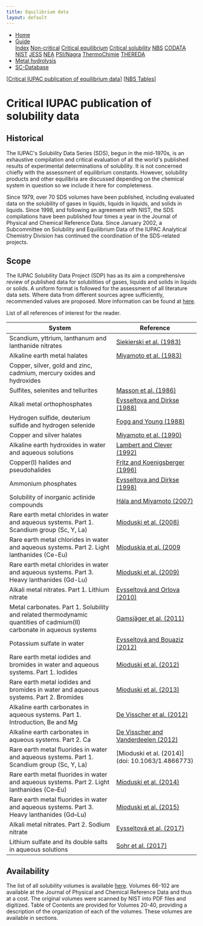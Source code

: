 ```yaml
---
title: Equilibrium data
layout: default
---
```

<ul>
  <li><a href="/">Home</a></li>
  <li class="dropdown">
    <a href="javascript:void(0)" class="dropbtn" class="active">Guide</a>
    <div class="dropdown-content">
      <a href="index.html">Index</a>
      <a href="noncritical.html">Non-critical</a>
      <a href="critical-equilibrium.html">Critical equilibrium</a>
      <a class="active" href="critical-solubility.html">Critical solubility</a>
      <a href="NBS.html">NBS</a>
      <a href="CODATA.html">CODATA</a>
      <a href="NIST.html">NIST</a>
      <a href="JESS.html">JESS</a>
      <a href="NEA.html">NEA</a>
      <a href="PSI.html">PSI/Nagra</a>
      <a href="thermochimie.html">ThermoChimie</a>
      <a href="THEREDA.html">THEREDA</a>
    </div>
  </li>
  <li><a href="/cost-nectar.html">Metal hydrolysis</a></li>
  <li><a href="/sc-database.html">SC-Database</a></li>
</ul>


[[Critical IUPAC publication of equilibrium data](critical-equilibrium.html)] [[NBS Tables](NBS.html)]

# Critical IUPAC publication of solubility data

## Historical

The IUPAC's Solubility Data Series (SDS), begun in the mid-1970s, is an exhaustive compilation and critical evaluation of all the world's published results of experimental determinations of solubility. It is not concerned chiefly with the assessment of equilibrium constants. However, solubility products and other equilibria are discussed depending on the chemical system in question so we include it here for completeness.

Since 1979, over 70 SDS volumes have been published, including evaluated data on the solubility of gases in liquids, liquids in liquids, and solids in liquids. Since 1998, and following an agreement with NIST, the SDS compilations have been published four times a year in the Journal of Physical and Chemical Reference Data. Since January 2002, a Subcommittee on Solubility and Equilibrium Data of the IUPAC Analytical Chemistry Division has continued the coordination of the SDS-related projects.

## Scope

The IUPAC Solubility Data Project (SDP) has as its aim a comprehensive review of published data for solubilities of gases, liquids and solids in liquids or solids. A uniform format is followed for the assessment of all literature data sets. Where data from different sources agree sufficiently, recommended values are proposed. More information can be found at <a  href="https://srdata.nist.gov/solubility/intro.aspx" target="_blank" rel="noopener">here</a>.

List of all references of interest for the reader.

| System      | Reference |
| -----------------    | ------------  |
| Scandium, yttrium, lanthanum and lanthanide nitrates  | [Siekierski et al. (1983)](https://srdata.nist.gov/solubility/IUPAC/SDS-13/SDS-13.pdf ) |
| Alkaline earth metal halates  | [Miyamoto et al. (1983)](https://srdata.nist.gov/solubility/IUPAC/SDS-14/SDS-14.pdf) |
| Copper, silver, gold and zinc, cadmium, mercury oxides and hydroxides  | [](https://srdata.nist.gov/solubility/IUPAC/SDS-23/SDS-23.aspx) |
| Sulfites, selenites and tellurites      | [Masson et al. (1986)](https://srdata.nist.gov/solubility/IUPAC/SDS-26/SDS-26.aspx) |
| Alkali metal orthophosphates   |	[Eysseltova and Dirkse (1988)](https://srdata.nist.gov/solubility/IUPAC/SDS-31/SDS-31.aspx) |
| Hydrogen sulfide, deuterium sulfide and hydrogen selenide   |	[Fogg and Young (1988)](https://srdata.nist.gov/solubility/IUPAC/SDS-32/SDS-32.aspx) |
|Copper and silver halates  |	[Miyamoto et al. (1990)](https://srdata.nist.gov/solubility/IUPAC/SDS-44/SDS-44.pdf) |
| Alkaline earth hydroxides in water and aqueous solutions	 |  [Lambert and Clever (1992)](https://srdata.nist.gov/solubility/IUPAC/SDS-52/SDS-52.pdf) |
| Copper(I) halides and pseudohalides |	[Fritz and Koenigsberger (1996)](https://srdata.nist.gov/solubility/IUPAC/SDS-65/SDS-65.pdf ) |
| Ammonium phosphates |	[Eysseltova and Dirkse (1998)](https://aip.scitation.org/doi/10.1063/1.556030) |
| Solubility of inorganic actinide compounds |	[Hála and Miyamoto (2007)](https://doi.org/10.1063/1.2741386) |
| Rare earth metal chlorides in water and aqueous systems. Part 1. Scandium group (Sc, Y, La) |	[Mioduski et al. (2008)]( https://doi.org/10.1063/1.2956740) |
| Rare earth metal chlorides in water and aqueous systems. Part 2. Light lanthanides (Ce-Eu) |	[Mioduskia et al. (2009](https://doi.org/10.1063/1.3112775) |
| Rare earth metal chlorides in water and aqueous systems. Part 3. Heavy lanthanides (Gd-Lu) |	[Mioduski et al. (2009)](https://doi.org/10.1063/1.3212962) |
| Alkali metal nitrates. Part 1. Lithium nitrate |	[Eysseltová and Orlova (2010)](https://doi.org/10.1063/1.3437029) |
| Metal carbonates. Part 1. Solubility and related thermodynamic quantities of cadmium(II) carbonate in aqueous systems |	[Gamsjäger et al. (2011)](http://dx.doi.org/10.1063/1.3645087) |
| Potassium sulfate in water |	[Eysseltová and Bouaziz (2012)](https://doi.org/10.1063/1.3679678) |
| Rare earth metal iodides and bromides in water and aqueous systems. Part 1. Iodides |	[Mioduski et al. (2012)](https://doi.org/10.1063/1.3682093) |
| Rare earth metal iodides and bromides in water and aqueous systems. Part 2. Bromides |	[Mioduski et al. (2013)]( https://doi.org/10.1063/1.4766752) |
| Alkaline earth carbonates in aqueous systems. Part 1. Introduction, Be and Mg |	[De Visscher et al. (2012)](https://doi.org/10.1063/1.3675992) |
| Alkaline earth carbonates in aqueous systems. Part 2. Ca |	[De Visscher and Vanderdeelen (2012)](https://doi.org/10.1063/1.4704138) |
| Rare earth metal fluorides in water and aqueous systems. Part 1. Scandium group (Sc, Y, La) |	[Mioduski et al. (2014)](doi: 10.1063/1.4866773) |
| Rare earth metal fluorides in water and aqueous systems. Part 2. Light lanthanides (Ce–Eu) |	[Mioduski et al. (2014)](https://doi.org/10.1063/1.4903362) |
| Rare earth metal fluorides in water and aqueous systems. Part 3. Heavy lanthanides (Gd–Lu) |	[Mioduski et al. (2015)](https://doi.org/10.1063/1.4918371) |
| Alkali metal nitrates. Part 2. Sodium nitrate |	[Eysseltová et al. (2017)](https://doi.org/10.1063/1.4972807) |
| Lithium sulfate and its double salts in aqueous solutions |	[Sohr et al. (2017)]( https://doi.org/10.1063/1.4977190) |

## Availability

The list of all solubility volumes is available <a  href="https://srdata.nist.gov/solubility/IUPAC/iupac.aspx" target="_blank" rel="noopener">here</a>. Volumes 66-102 are available at the Journal of Physical and Chemical Reference Data and thus at a cost. The original volumes were scanned by NIST into PDF files and digitized. Table of Contents are provided for Volumes 20-40, providing a description of the organization of each of the volumes. These volumes are available in sections. 
